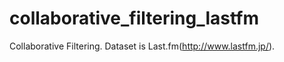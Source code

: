 # collaborative_filtering_lastfm
Collaborative Filtering. Dataset is Last.fm(http://www.lastfm.jp/).
